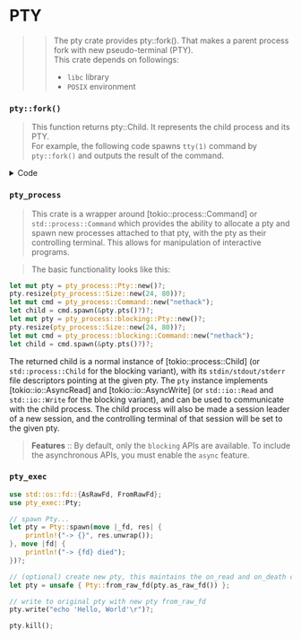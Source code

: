 # PTY

>> The pty crate provides pty::fork(). That makes a parent process fork with new pseudo-terminal (PTY).<br>
>> This crate depends on followings:
>> - `libc` library
>> - `POSIX` environment

### `pty::fork()`

> This function returns pty::Child. It represents the child process and its PTY.<br>
> For example, the following code spawns `tty(1)` command by `pty::fork()` and outputs the result of the command.

<details>
<summary>Code</summary>

```rust
extern crate pty;
extern crate libc;

use std::ffi::CString;
use std::io::Read;
use std::process::{Command};

use pty::fork::*;

fn main() {
  let fork = Fork::from_ptmx().unwrap();

  if let Some(mut master) = fork.is_parent().ok() {
    // Read output via PTY master
    let mut output = String::new();

    match master.read_to_string(&mut output) {
      Ok(_nread) => println!("child tty is: {}", output.trim()),
      Err(e)     => panic!("read error: {}", e),
    }
  }
  else {
    // Child process just exec `tty`
    Command::new("tty").status().expect("could not execute tty");
  }
}
```

</details>

### `pty_process`

> This crate is a wrapper around [tokio::process::Command] or `std::process::Command` which provides the ability to allocate a pty and spawn new processes attached to that pty, with the pty as their controlling terminal. This allows for manipulation of interactive programs.<br>

> The basic functionality looks like this:

```rust
let mut pty = pty_process::Pty::new()?;
pty.resize(pty_process::Size::new(24, 80))?;
let mut cmd = pty_process::Command::new("nethack");
let child = cmd.spawn(&pty.pts()?)?;
let mut pty = pty_process::blocking::Pty::new()?;
pty.resize(pty_process::Size::new(24, 80))?;
let mut cmd = pty_process::blocking::Command::new("nethack");
let child = cmd.spawn(&pty.pts()?)?;
```

The returned child is a normal instance of [tokio::process::Child] (or `std::process::Child` for the blocking variant), with its `stdin/stdout/stderr` file descriptors pointing at the given pty. The `pty` instance implements [tokio::io::AsyncRead] and [tokio::io::AsyncWrite] (or `std::io::Read` and `std::io::Write` for the blocking variant), and can be used to communicate with the child process. The child process will also be made a session leader of a new session, and the controlling terminal of that session will be set to the given pty.

> **Features** :: By default, only the `blocking` APIs are available. To include the asynchronous APIs, you must enable the `async` feature.

### `pty_exec`

```rust
use std::os::fd::{AsRawFd, FromRawFd};
use pty_exec::Pty;

// spawn Pty...
let pty = Pty::spawn(move |_fd, res| {
    println!("-> {}", res.unwrap());
}, move |fd| {
    println!("-> {fd} died");
})?;

// (optional) create new pty, this maintains the on_read and on_death callbacks
let pty = unsafe { Pty::from_raw_fd(pty.as_raw_fd()) };

// write to original pty with new pty from_raw_fd
pty.write("echo 'Hello, World'\r")?;

pty.kill();
```